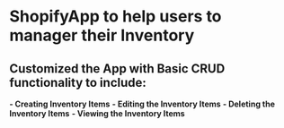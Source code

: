 # ShopifyApp to help users to manager their Inventory

## Customized the App with Basic CRUD functionality to include:
**- Creating Inventory Items**
**- Editing the Inventory Items**
**- Deleting the Inventory Items**
**- Viewing the Inventory Items**
